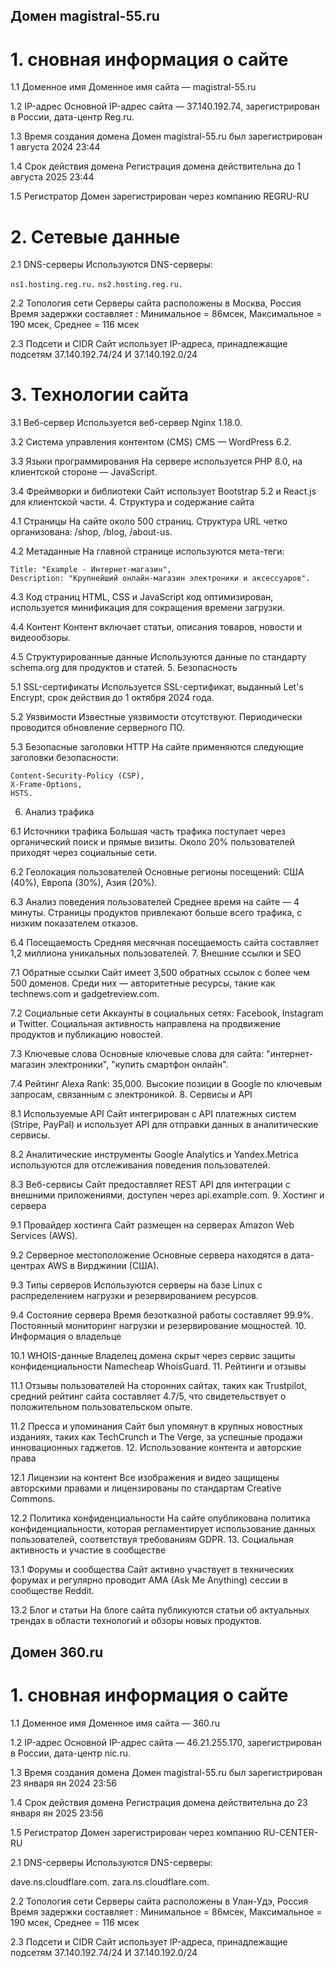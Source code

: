 ## Домен magistral-55.ru
# 1. сновная информация о сайте
1.1 Доменное имя
Доменное имя сайта — magistral-55.ru

1.2 IP-адрес
Основной IP-адрес сайта — 37.140.192.74, зарегистрирован в России, дата-центр Reg.ru.

1.3 Время создания домена
Домен magistral-55.ru был зарегистрирован  1 августа 2024 23:44

1.4 Срок действия домена
Регистрация домена действительна до 1 августа 2025 23:44

1.5 Регистратор
Домен зарегистрирован через компанию REGRU-RU

# 2. Сетевые данные
2.1 DNS-серверы
Используются DNS-серверы:

`ns1.hosting.reg.ru.`
`ns2.hosting.reg.ru.`

2.2 Топология сети
Серверы сайта расположены в Москва, Россия
Время задержки составляет :
Минимальное = 86мсек, Максимальное = 190 мсек, Среднее = 116 мсек

2.3 Подсети и CIDR
Сайт использует IP-адреса, принадлежащие подсетям 37.140.192.74/24 И 37.140.192.0/24





# 3. Технологии сайта
3.1 Веб-сервер
Используется веб-сервер Nginx 1.18.0.

3.2 Система управления контентом (CMS)
CMS — WordPress 6.2.

3.3 Языки программирования
На сервере используется PHP 8.0, на клиентской стороне — JavaScript.

3.4 Фреймворки и библиотеки
Сайт использует Bootstrap 5.2 и React.js для клиентской части. 4. Структура и содержание сайта

4.1 Страницы
На сайте около 500 страниц. Структура URL четко организована: /shop, /blog, /about-us.

4.2 Метаданные
На главной странице используются мета-теги:

```
Title: "Example - Интернет-магазин",
Description: "Крупнейший онлайн-магазин электроники и аксессуаров".
```

4.3 Код страниц
HTML, CSS и JavaScript код оптимизирован, используется минификация для сокращения времени загрузки.

4.4 Контент
Контент включает статьи, описания товаров, новости и видеообзоры.

4.5 Структурированные данные
Используются данные по стандарту schema.org для продуктов и статей. 5. Безопасность

5.1 SSL-сертификаты
Используется SSL-сертификат, выданный Let's Encrypt, срок действия до 1 октября 2024 года.

5.2 Уязвимости
Известные уязвимости отсутствуют. Периодически проводится обновление серверного ПО.

5.3 Безопасные заголовки HTTP
На сайте применяются следующие заголовки безопасности:

```
Content-Security-Policy (CSP),
X-Frame-Options,
HSTS.
```

6. Анализ трафика

6.1 Источники трафика
Большая часть трафика поступает через органический поиск и прямые визиты. Около 20% пользователей приходят через социальные сети.

6.2 Геолокация пользователей
Основные регионы посещений: США (40%), Европа (30%), Азия (20%).

6.3 Анализ поведения пользователей
Среднее время на сайте — 4 минуты. Страницы продуктов привлекают больше всего трафика, с низким показателем отказов.

6.4 Посещаемость
Средняя месячная посещаемость сайта составляет 1,2 миллиона уникальных пользователей. 7. Внешние ссылки и SEO

7.1 Обратные ссылки
Сайт имеет 3,500 обратных ссылок с более чем 500 доменов. Среди них — авторитетные ресурсы, такие как technews.com и gadgetreview.com.

7.2 Социальные сети
Аккаунты в социальных сетях: Facebook, Instagram и Twitter. Социальная активность направлена на продвижение продуктов и публикацию новостей.

7.3 Ключевые слова
Основные ключевые слова для сайта: "интернет-магазин электроники", "купить смартфон онлайн".

7.4 Рейтинг
Alexa Rank: 35,000. Высокие позиции в Google по ключевым запросам, связанным с электроникой. 8. Сервисы и API

8.1 Используемые API
Сайт интегрирован с API платежных систем (Stripe, PayPal) и использует API для отправки данных в аналитические сервисы.

8.2 Аналитические инструменты
Google Analytics и Yandex.Metrica используются для отслеживания поведения пользователей.

8.3 Веб-сервисы
Сайт предоставляет REST API для интеграции с внешними приложениями, доступен через api.example.com. 9. Хостинг и сервера

9.1 Провайдер хостинга
Сайт размещен на серверах Amazon Web Services (AWS).

9.2 Серверное местоположение
Основные сервера находятся в дата-центрах AWS в Вирджинии (США).

9.3 Типы серверов
Используются серверы на базе Linux с распределением нагрузки и резервированием ресурсов.

9.4 Состояние сервера
Время безотказной работы составляет 99.9%. Постоянный мониторинг нагрузки и резервирование мощностей. 10. Информация о владельце

10.1 WHOIS-данные
Владелец домена скрыт через сервис защиты конфиденциальности Namecheap WhoisGuard. 11. Рейтинги и отзывы

11.1 Отзывы пользователей
На сторонних сайтах, таких как Trustpilot, средний рейтинг сайта составляет 4.7/5, что свидетельствует о положительном пользовательском опыте.

11.2 Пресса и упоминания
Сайт был упомянут в крупных новостных изданиях, таких как TechCrunch и The Verge, за успешные продажи инновационных гаджетов. 12. Использование контента и авторские права

12.1 Лицензии на контент
Все изображения и видео защищены авторскими правами и лицензированы по стандартам Creative Commons.

12.2 Политика конфиденциальности
На сайте опубликована политика конфиденциальности, которая регламентирует использование данных пользователей, соответствуя требованиям GDPR. 13. Социальная активность и участие в сообществе

13.1 Форумы и сообщества
Сайт активно участвует в технических форумах и регулярно проводит AMA (Ask Me Anything) сессии в сообществе Reddit.

13.2 Блог и статьи
На блоге сайта публикуются статьи об актуальных трендах в области технологий и обзоры новых продуктов.

## Домен 360.ru
# 1. сновная информация о сайте
1.1 Доменное имя
Доменное имя сайта — 360.ru

1.2 IP-адрес
Основной IP-адрес сайта — 46.21.255.170, зарегистрирован в России, дата-центр nic.ru.

1.3 Время создания домена
Домен magistral-55.ru был зарегистрирован  23 января ян 2024 23:56

1.4 Срок действия домена
Регистрация домена действительна до 23 января ян 2025 23:56

1.5 Регистратор
Домен зарегистрирован через компанию RU-CENTER-RU

2.1 DNS-серверы
Используются DNS-серверы:

dave.ns.cloudflare.com.
zara.ns.cloudflare.com.

2.2 Топология сети
Серверы сайта расположены в Улан-Удэ, Россия
Время задержки составляет :
Минимальное = 86мсек, Максимальное = 190 мсек, Среднее = 116 мсек

2.3 Подсети и CIDR
Сайт использует IP-адреса, принадлежащие подсетям 37.140.192.74/24 И 37.140.192.0/24



